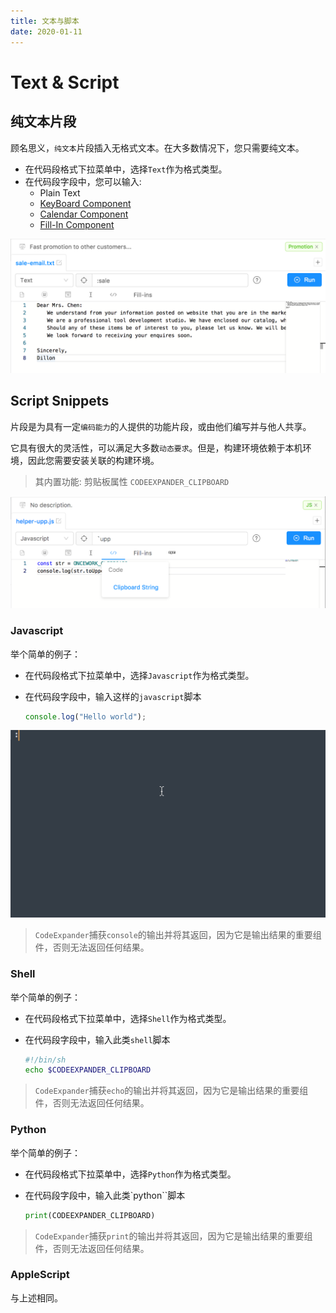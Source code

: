 ```yaml
---
title: 文本与脚本
date: 2020-01-11
---
```


# Text & Script

## 纯文本片段

顾名思义，`纯文本`片段插入无格式文本。在大多数情况下，您只需要纯文本。

- 在代码段格式下拉菜单中，选择`Text`作为格式类型。
- 在代码段字段中，您可以输入:
  - Plain Text
  - [KeyBoard Component](keyboard-component.md)
  - [Calendar Component](calendar-component.md)
  - [Fill-In Component](fill-in.md)

![](./img/text-script-ui.png)

## Script Snippets

片段是为具有一定`编码能力`的人提供的功能片段，或由他们编写并与他人共享。

它具有很大的灵活性，可以满足大多数`动态要求`。但是，构建环境依赖于本机环境，因此您需要安装关联的构建环境。

> 其内置功能: 剪贴板属性 `CODEEXPANDER_CLIPBOARD`

![示例：将剪贴板内容全部大写](./img/text-script-script.png)

### Javascript

举个简单的例子：

- 在代码段格式下拉菜单中，选择`Javascript`作为格式类型。
- 在代码段字段中，输入这样的`javascript`脚本

  ```javascript
  console.log("Hello world");
  ```

![](./img/text-script-js.png)

> `CodeExpander`捕获`console`的输出并将其返回，因为它是输出结果的重要组件，否则无法返回任何结果。

### Shell

举个简单的例子：

- 在代码段格式下拉菜单中，选择`Shell`作为格式类型。
- 在代码段字段中，输入此类`shell`脚本

  ```bash
  #!/bin/sh
  echo $CODEEXPANDER_CLIPBOARD
  ```

> `CodeExpander`捕获`echo`的输出并将其返回，因为它是输出结果的重要组件，否则无法返回任何结果。

### Python

举个简单的例子：

- 在代码段格式下拉菜单中，选择`Python`作为格式类型。
- 在代码段字段中，输入此类`python``脚本

  ```python
  print(CODEEXPANDER_CLIPBOARD)
  ```

> `CodeExpander`捕获`print`的输出并将其返回，因为它是输出结果的重要组件，否则无法返回任何结果。

### AppleScript

与上述相同。
